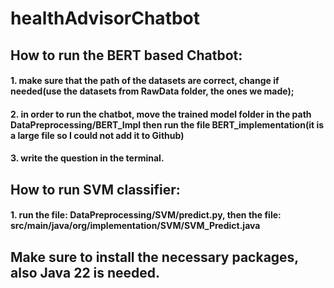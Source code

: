 # healthAdvisorChatbot


## How to run the BERT based Chatbot:
#### 1. make sure that the path of the datasets are correct, change if needed(use the datasets from RawData folder, the ones we made);
#### 2. in order to run the chatbot, move the trained model folder in the path DataPreprocessing/BERT_Impl then run the file BERT_implementation(it is a large file so I could not add it to Github)
#### 3. write the question in the terminal.

## How to run SVM classifier:
#### 1. run the file: DataPreprocessing/SVM/predict.py, then the file: src/main/java/org/implementation/SVM/SVM_Predict.java

 ## Make sure to install the necessary packages, also Java 22 is needed.
